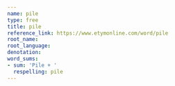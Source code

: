 ```yaml
---
name: pile
type: free
title: pile
reference_link: https://www.etymonline.com/word/pile
root_name: 
root_language: 
denotation: 
word_sums:
- sum: 'Pile + '
  respelling: pile
---
```

